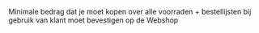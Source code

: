 Minimale bedrag dat je moet kopen over alle voorraden + bestellijsten bij gebruik van klant moet bevestigen op de Webshop